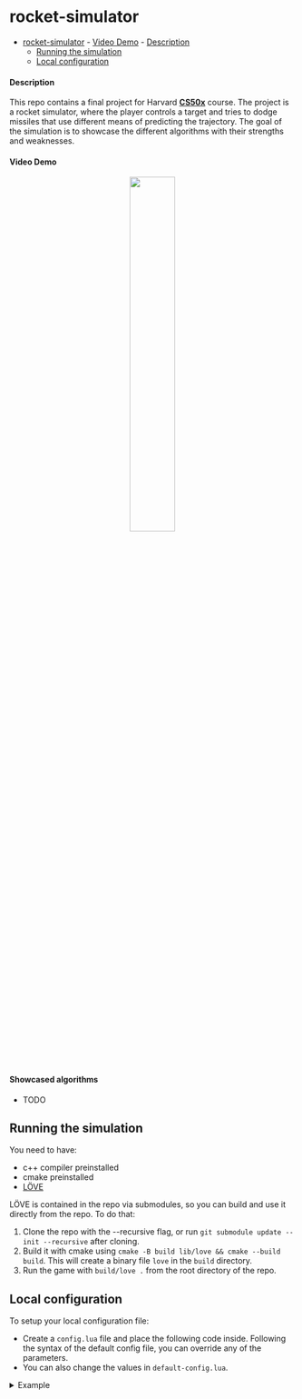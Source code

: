 rocket-simulator
================

- [rocket-simulator](#rocket-simulator)
      - [Video Demo](#video-demo)
      - [Description](#description)
  - [Running the simulation](#running-the-simulation)
  - [Local configuration](#local-configuration)

#### Description
This repo contains a final project for Harvard [**CS50x**](https://cs50.harvard.edu/x/) course.
The project is a rocket simulator, where the player controls a target and tries to dodge missiles that use different means of predicting the trajectory. The goal of the simulation is to showcase the different algorithms with their strengths and weaknesses.

#### Video Demo
[<div align="center">
    <img src="https://www.gstatic.com/youtube/img/branding/youtubelogo/svg/youtubelogo.svg" width="40%"/>
    </div>
](TODO)

#### Showcased algorithms
- TODO

Running the simulation
----------------------

You need to have:
- c++ compiler preinstalled
- cmake preinstalled
- [LÖVE](https://github.com/love2d/love.git)

LÖVE is contained in the repo via submodules, so you can build and use it directly from the repo. To do that:
1. Clone the repo with the --recursive flag, or run `git submodule update --init --recursive` after cloning. 
2. Build it with cmake using `cmake -B build lib/love && cmake --build build`. This will create a binary file `love` in the `build` directory.
3. Run the game with `build/love .` from the root directory of the repo.

Local configuration
-------------------

To setup your local configuration file:
- Create a `config.lua` file and place the following code inside. Following the syntax of the default config file, you can override any of the parameters.
- You can also change the values in `default-config.lua`.

<details>
<summary>Example</summary>

```lua
-- Create a local override table
local localConfig = {
    missile = {
        y = 400                       -- Adjust the initial y position of the missile
        -- You can override other missile parameters here
    },
    target = {
        speed = 8         -- Adjust the initial speed of the target
        -- You can override other target parameters here
    }
}

-- Export the configuration
return localConfig

```
</details>
